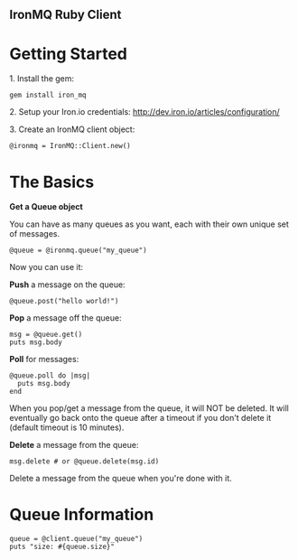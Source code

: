 IronMQ Ruby Client
-------------

Getting Started
==============

1\. Install the gem:

    gem install iron_mq

2\. Setup your Iron.io credentials: http://dev.iron.io/articles/configuration/

3\. Create an IronMQ client object:

    @ironmq = IronMQ::Client.new()


The Basics
=========

**Get a Queue object**

You can have as many queues as you want, each with their own unique set of messages.

    @queue = @ironmq.queue("my_queue")

Now you can use it:

**Push** a message on the queue:

    @queue.post("hello world!")

**Pop** a message off the queue:

    msg = @queue.get()
    puts msg.body

**Poll** for messages:

    @queue.poll do |msg|
      puts msg.body
    end

When you pop/get a message from the queue, it will NOT be deleted. It will eventually go back onto the queue after
a timeout if you don't delete it (default timeout is 10 minutes).

**Delete** a message from the queue:

    msg.delete # or @queue.delete(msg.id)

Delete a message from the queue when you're done with it.

Queue Information
=================

    queue = @client.queue("my_queue")
    puts "size: #{queue.size}"

